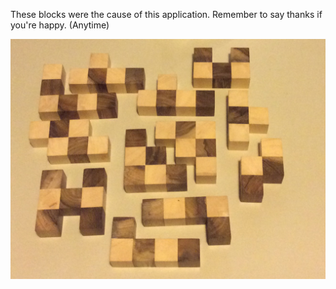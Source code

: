 These blocks were the cause of this application. Remember to say thanks if you're happy. (Anytime)

![Parts of the cube](blocks.jpg)